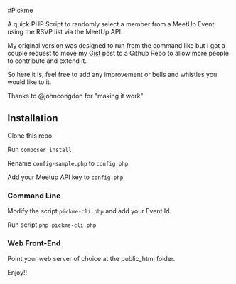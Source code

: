 #Pickme

A quick PHP Script to randomly select a member from a MeetUp Event
using the RSVP list via the MeetUp API.

My original version was designed to run from the command like but I got a couple
request to move my [Gist](https://gist.github.com/shocm/11260096) post to a Github Repo
to allow more people to contribute and extend it.

So here it is, feel free to add any improvement or bells and whistles you would like to it.

Thanks to @johncongdon for "making it work"

## Installation

Clone this repo

Run ```composer install```

Rename ```config-sample.php``` to ```config.php```

Add your Meetup API key to ```config.php```

### Command Line

Modify the script ```pickme-cli.php``` and add your Event Id.

Run script ```php pickme-cli.php```

### Web Front-End

Point your web server of choice at the public_html folder.



Enjoy!!